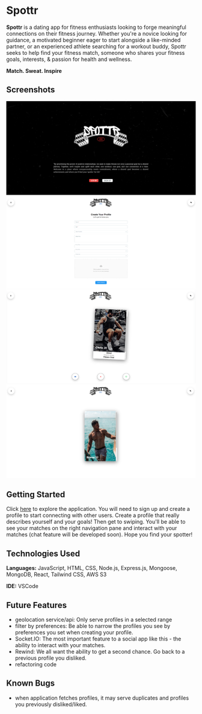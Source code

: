 # Spottr

**Spottr** is a dating app for fitness enthusiasts looking to forge meaningful connections on their fitness journey. Whether you're a novice looking for guidance, a motivated beginner eager to start alongside a like-minded partner, or an experienced athlete searching for a workout buddy, Spottr seeks to help find your fitness match, someone who shares your fitness goals, interests, & passion for health and wellness.

**Match. Sweat. Inspire**

## Screenshots

![App Image](public/Images/spottr-login.png)
![App Image](public/Images/spottr-create-profile.png)
![App Image](public/Images/spottr-home.png)
![App Image](public/Images/spottr-profile-page.png)

## Getting Started

Click [here](https://spottr2-842d09486686.herokuapp.com/) to explore the application. You will need to sign up and create a profile to start connecting with other users. Create a profile that really describes yourself and your goals! Then get to swiping. You'll be able to see your matches on the right navigation pane and interact with your matches (chat feature will be developed soon). Hope you find your spotter!

## Technologies Used
**Languages:** JavaScript, HTML, CSS, Node.js, Express.js, Mongoose, MongoDB, React, Tailwind CSS, AWS S3

**IDE:** VSCode

## Future Features
* geolocation service/api: 
  Only serve profiles in a selected range
* filter by preferences:
  Be able to narrow the profiles you see by preferences you set when creating your profile.
* Socket.IO:
  The most important feature to a social app like this - the ability to interact with your matches.
* Rewind:
  We all want the ability to get a second chance. Go back to a previous profile you disliked.
* refactoring code

## Known Bugs
* when application fetches profiles, it may serve duplicates and profiles you previously disliked/liked.